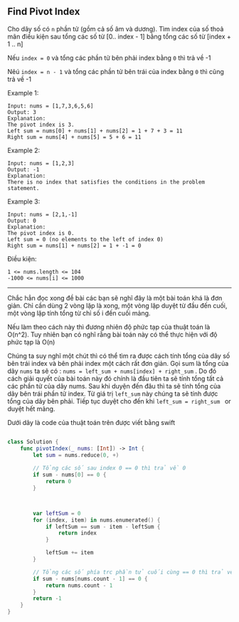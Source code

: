 ## Find Pivot Index

Cho dãy số có `n` phần tử (gồm cả số âm và dương). Tìm index của số thoả mãn điều kiện sau tổng các số từ [0.. index - 1] bằng tổng các số từ [index + 1 .. n] 

Nếu `index = 0` và tổng các phần tử bên phải index  bằng `0` thì trả về  -1

Nêú `index = n - 1` và tổng các phần tử bên trái của index bằng `0` thì cũng trả về  -1 

Example 1:

```
Input: nums = [1,7,3,6,5,6]
Output: 3
Explanation:
The pivot index is 3.
Left sum = nums[0] + nums[1] + nums[2] = 1 + 7 + 3 = 11
Right sum = nums[4] + nums[5] = 5 + 6 = 11
```

Example 2:

```
Input: nums = [1,2,3]
Output: -1
Explanation:
There is no index that satisfies the conditions in the problem statement.
```


Example 3:
```
Input: nums = [2,1,-1]
Output: 0
Explanation:
The pivot index is 0.
Left sum = 0 (no elements to the left of index 0)
Right sum = nums[1] + nums[2] = 1 + -1 = 0
 ```

Điều kiện:
```
1 <= nums.length <= 104
-1000 <= nums[i] <= 1000
```

----

Chắc hẳn đọc xong đề bài các bạn sẽ nghĩ đây là một bài toán khá là đơn giản. Chỉ cần dùng 2 vòng lặp là xong, một vòng lặp duyệt từ đầu đến cuối, một vòng lặp tính tổng từ chỉ số i đến cuối mảng. 

Nếu làm theo cách này thì đương nhiên độ phức tạp của thuật toán là O(n^2). Tuy nhiên bạn có nghĩ rằng bài toán này có thể thực hiện với độ phức tạp là O(n)

Chúng ta suy nghĩ một chút thì có thể tìm ra được cách tính tổng của dãy số bên trái index và bên phải index một cách rất đơn giản.
Gọi sum là tổng của dãy `nums` ta sẽ có : `nums = left_sum + nums[index] + right_sum` .  Do đó cách giải quyết của bài toán này đó chính là đầu tiên ta sẽ tính tổng tất cả các phần tử của dãy nums. Sau khi duyện đến đâu thì ta sẽ tính tổng của dãy bên trái phần tử index. Từ giá trị `left_sum` này chúng ta sẽ tính được tổng của dãy bên phải. Tiếp tục duyệt cho đến khi `left_sum = right_sum ` or duyệt hết mảng.

Dưới dây là code của thuật toán trên được viết bằng swift

```swift

class Solution {
    func pivotIndex(_ nums: [Int]) -> Int {
        let sum = nums.reduce(0, +)
    
        // Tổng các số sau index 0 == 0 thì trả về 0
        if sum - nums[0] == 0 {
            return 0
        }



        var leftSum = 0
        for (index, item) in nums.enumerated() {
            if leftSum == sum - item - leftSum {
                return index
            }

            leftSum += item
        }

        // Tổng các số phía trc phần tử cuối cùng == 0 thì trả về index = nums.count - 1
        if sum - nums[nums.count - 1] == 0 {
            return nums.count - 1
        }
        return -1
    }
}
```







